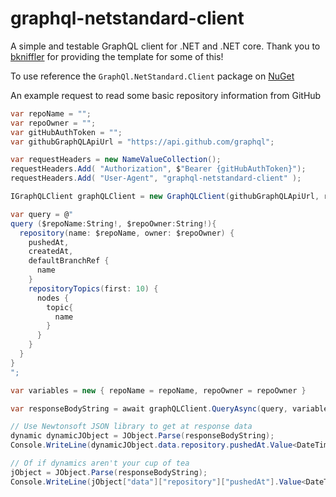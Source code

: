 # graphql-netstandard-client
A simple and testable GraphQL client for .NET and .NET core. Thank you to [bkniffler](https://github.com/bkniffler/graphql-net-client) for providing the template for some of this! 

To use reference the `GraphQl.NetStandard.Client` package on [NuGet](https://www.nuget.org/packages/GraphQl.NetStandard.Client/)

An example request to read some basic repository information from GitHub
```csharp
var repoName = "";
var repoOwner = "";
var gitHubAuthToken = "";
var githubGraphQLApiUrl = "https://api.github.com/graphql";

var requestHeaders = new NameValueCollection();
requestHeaders.Add( "Authorization", $"Bearer {gitHubAuthToken}");
requestHeaders.Add( "User-Agent", "graphql-netstandard-client" );

IGraphQLClient graphQLClient = new GraphQLClient(githubGraphQLApiUrl, requestHeaders);

var query = @"
query ($repoName:String!, $repoOwner:String!){
  repository(name: $repoName, owner: $repoOwner) {
    pushedAt,
    createdAt,
    defaultBranchRef {
      name
    }
    repositoryTopics(first: 10) {
      nodes {
        topic{
          name
        }
      }
    }
  }
}
";

var variables = new { repoName = repoName, repoOwner = repoOwner }

var responseBodyString = await graphQLClient.QueryAsync(query, variables);

// Use Newtonsoft JSON library to get at response data
dynamic dynamicJObject = JObject.Parse(responseBodyString);
Console.WriteLine(dynamicJObject.data.repository.pushedAt.Value<DateTime>());

// Of if dynamics aren't your cup of tea
jObject = JObject.Parse(responseBodyString);
Console.WriteLine(jObject["data"]["repository"]["pushedAt"].Value<DateTime>());
```
